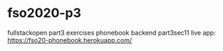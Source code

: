 # fso2020-p3
fullstackopen part3 exercises
phonebook backend part3sec11 live app: https://fso20-phonebook.herokuapp.com/
